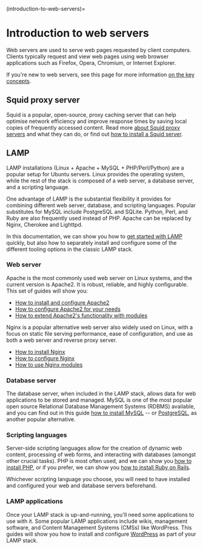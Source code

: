 (introduction-to-web-servers)=
# Introduction to web servers

Web servers are used to serve web pages requested by client computers. Clients typically request and view web pages using web browser applications such as Firefox, Opera, Chromium, or Internet Explorer.

If you're new to web servers, see this page for more information [on the key concepts](about-web-servers.md).

## Squid proxy server

Squid is a popular, open-source, proxy caching server that can help optimise network efficiency and improve response times by saving local copies of frequently accessed content. Read more [about Squid proxy servers](about-squid-proxy-servers.md) and what they can do, or find out [how to install a Squid server](../how-to/how-to-install-a-squid-server.md).

## LAMP

LAMP installations (Linux + Apache + MySQL + PHP/Perl/Python) are a popular setup for Ubuntu servers. Linux provides the operating system, while the rest of the stack is composed of a web server, a database server, and a scripting language.

One advantage of LAMP is the substantial flexibility it provides for combining different web server, database, and scripting languages. Popular substitutes for MySQL include PostgreSQL and SQLite. Python, Perl, and Ruby are also frequently used instead of PHP. Apache can be replaced by Nginx, Cherokee and Lighttpd.

In this documentation, we can show you how to [get started with LAMP](../how-to/get-started-with-lamp-applications.md) quickly, but also how to separately install and configure some of the different tooling options in the classic LAMP stack.

### Web server

Apache is the most commonly used web server on Linux systems, and the current version is Apache2. It is robust, reliable, and highly configurable. This set of guides will show you:

- [How to install and configure Apache2](../how-to/how-to-install-apache2.md)
- [How to configure Apache2 for your needs](../how-to/how-to-configure-apache2-settings.md)
- [How to extend Apache2's functionality with modules](../how-to/how-to-use-apache2-modules.md)

Nginx is a popular alternative web server also widely used on Linux, with a focus on static file serving performance, ease of configuration, and use as both a web server and reverse proxy server.

- [How to install Nginx](../how-to.rst)
- [How to configure Nginx](../how-to/how-to-configure-nginx.md)
- [How to use Nginx modules](../how-to/how-to-use-nginx-modules.md)

### Database server

The database server, when included in the LAMP stack, allows data for web applications to be stored and managed. MySQL is one of the most popular open source Relational Database Management Systems (RDBMS) available, and you can find out in this guide [how to install MySQL](../how-to/install-and-configure-a-mysql-server.md) -- or [PostgreSQL](../how-to/install-and-configure-postgresql.md), as another popular alternative.

### Scripting languages

Server-side scripting languages allow for the creation of dynamic web content, processing of web forms, and interacting with databases (amongst other crucial tasks). PHP is most often used, and we can show you [how to install PHP](../how-to/how-to-install-and-configure-php.md), or if you prefer, we can show you [how to install Ruby on Rails](../how-to/how-to-install-and-configure-ruby-on-rails.md).

Whichever scripting language you choose, you will need to have installed and configured your web and database servers beforehand.
	
### LAMP applications

Once your LAMP stack is up-and-running, you'll need some applications to use with it. Some popular LAMP applications include wikis, management software, and Content Management Systems (CMSs) like WordPress. This guides will show you how to install and configure [WordPress](../how-to/how-to-install-and-configure-wordpress.md) as part of your LAMP stack.
